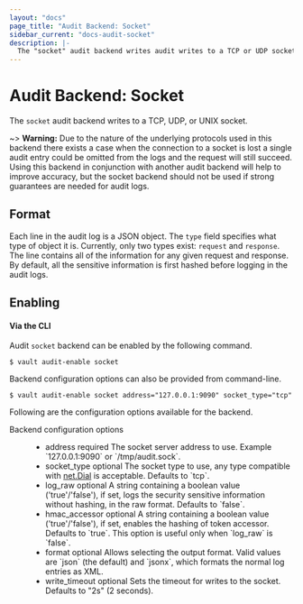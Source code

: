```yaml
---
layout: "docs"
page_title: "Audit Backend: Socket"
sidebar_current: "docs-audit-socket"
description: |-
  The "socket" audit backend writes audit writes to a TCP or UDP socket.
---
```


# Audit Backend: Socket

The `socket` audit backend writes to a TCP, UDP, or UNIX socket.

~> **Warning:** Due to the nature of the underlying protocols used in this backend there exists a case when the connection to a socket is lost a single audit entry could be omitted from the logs and the request will still succeed. Using this backend in conjunction with another audit backend will help to improve accuracy, but the socket backend should not be used if strong guarantees are needed for audit logs.

## Format

Each line in the audit log is a JSON object. The `type` field specifies what type of
object it is. Currently, only two types exist: `request` and `response`. The line contains
all of the information for any given request and response. By default, all the sensitive
information is first hashed before logging in the audit logs.

## Enabling

#### Via the CLI

Audit `socket` backend can be enabled by the following command.

```
$ vault audit-enable socket
```

Backend configuration options can also be provided from command-line.

```
$ vault audit-enable socket address="127.0.0.1:9090" socket_type="tcp"
```

Following are the configuration options available for the backend.

<dl class="api">
  <dt>Backend configuration options</dt>
  <dd>
    <ul>
      <li>
        <span class="param">address</span>
        <span class="param-flags">required</span>
            The socket server address to use. Example `127.0.0.1:9090` or `/tmp/audit.sock`.
      </li>
      <li>
        <span class="param">socket_type</span>
        <span class="param-flags">optional</span>
            The socket type to use, any type compatible with <a href="https://golang.org/pkg/net/#Dial">net.Dial</a> is acceptable. Defaults to `tcp`.
      </li>
      <li>
        <span class="param">log_raw</span>
        <span class="param-flags">optional</span>
            A string containing a boolean value ('true'/'false'), if set, logs the security sensitive information without
            hashing, in the raw format. Defaults to `false`.
      </li>
      <li>
        <span class="param">hmac_accessor</span>
        <span class="param-flags">optional</span>
            A string containing a boolean value ('true'/'false'), if set, enables the hashing of token accessor. Defaults
            to `true`. This option is useful only when `log_raw` is `false`.
      </li>
      <li>
        <span class="param">format</span>
        <span class="param-flags">optional</span>
            Allows selecting the output format. Valid values are `json` (the
            default) and `jsonx`, which formats the normal log entries as XML.
      </li>
      <li>
        <span class="param">write_timeout</span>
        <span class="param-flags">optional</span>
            Sets the timeout for writes to the socket. Defaults to "2s" (2 seconds).
        </li>
    </ul>
  </dd>
</dl>
